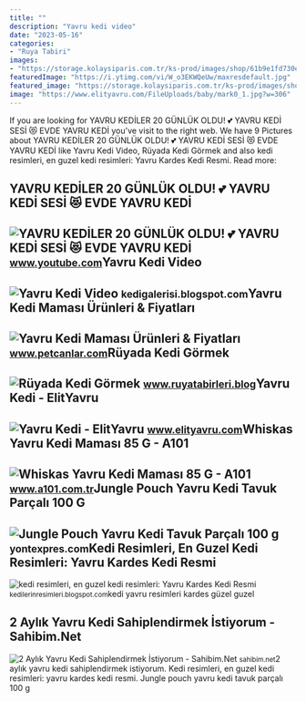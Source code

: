 ```yaml
---
title: ""
description: "Yavru kedi video"
date: "2023-05-16"
categories:
- "Ruya Tabiri"
images:
- "https://storage.kolaysiparis.com.tr/ks-prod/images/shop/61b9e1fd730e0/product/6244ba1a4e515/bVxz0qtP3DWgt2b90JrQlobeqO6JDeY3tQbiM5Of.jpg"
featuredImage: "https://i.ytimg.com/vi/W_o3EKWQeUw/maxresdefault.jpg"
featured_image: "https://storage.kolaysiparis.com.tr/ks-prod/images/shop/61b9e1fd730e0/product/6244ba1a4e515/bVxz0qtP3DWgt2b90JrQlobeqO6JDeY3tQbiM5Of.jpg"
image: "https://www.elityavru.com/FileUploads/baby/mark0_1.jpg?w=306"
---
```


If you are looking for YAVRU KEDİLER 20 GÜNLÜK OLDU! 💕 YAVRU KEDİ SESİ 😻 EVDE YAVRU KEDİ you've visit to the right web. We have 9 Pictures about YAVRU KEDİLER 20 GÜNLÜK OLDU! 💕 YAVRU KEDİ SESİ 😻 EVDE YAVRU KEDİ like Yavru Kedi Video, Rüyada Kedi Görmek and also kedi resimleri, en guzel kedi resimleri: Yavru Kardes Kedi Resmi. Read more:

YAVRU KEDİLER 20 GÜNLÜK OLDU! 💕 YAVRU KEDİ SESİ 😻 EVDE YAVRU KEDİ
-----------------------------------------------------------------

 ![YAVRU KEDİLER 20 GÜNLÜK OLDU! 💕 YAVRU KEDİ SESİ 😻 EVDE YAVRU KEDİ](https://i.ytimg.com/vi/W_o3EKWQeUw/maxresdefault.jpg) <small>www.youtube.com</small>Yavru Kedi Video
----------------

 ![Yavru Kedi Video](https://i.ytimg.com/vi/WV3vav7dN5A/maxresdefault.jpg) <small>kedigalerisi.blogspot.com</small>Yavru Kedi Maması Ürünleri &amp; Fiyatları
------------------------------------------

 ![Yavru Kedi Maması Ürünleri & Fiyatları](https://www.petcanlar.com/Data/gorseller/hills-kitten-ton-balikli-yavru-kedi-mamasi-5-2-kg-.jpeg) <small>www.petcanlar.com</small>Rüyada Kedi Görmek
------------------

 ![Rüyada Kedi Görmek](https://www.ruyatabirleri.blog/wp-content/uploads/2018/02/400653-728xauto.jpg) <small>www.ruyatabirleri.blog</small>Yavru Kedi - ElitYavru
----------------------

 ![Yavru Kedi - ElitYavru](https://www.elityavru.com/FileUploads/baby/mark0_1.jpg?w=306) <small>www.elityavru.com</small>Whiskas Yavru Kedi Maması 85 G - A101
-------------------------------------

 ![Whiskas Yavru Kedi Maması 85 G - A101](https://ayb.akinoncdn.com/products/2023/02/27/2291491/a069d363-e5d3-454e-9aa8-fd1176b12de4_size780x780_quality60_cropCenter.jpg) <small>www.a101.com.tr</small>Jungle Pouch Yavru Kedi Tavuk Parçalı 100 G
-------------------------------------------

 ![Jungle Pouch Yavru Kedi Tavuk Parçalı 100 g](https://storage.kolaysiparis.com.tr/ks-prod/images/shop/61b9e1fd730e0/product/6244ba1a4e515/bVxz0qtP3DWgt2b90JrQlobeqO6JDeY3tQbiM5Of.jpg) <small>yontexpres.com</small>Kedi Resimleri, En Guzel Kedi Resimleri: Yavru Kardes Kedi Resmi
----------------------------------------------------------------

 ![kedi resimleri, en guzel kedi resimleri: Yavru Kardes Kedi Resmi](https://4.bp.blogspot.com/-K5GTh9Danlo/UnJtqtshbSI/AAAAAAAAHnA/VKhpfl7pZtQ/s1600/En++güzel+yavru+kedi+resimleri.jpg) <small>kedilerinresimleri.blogspot.com</small>kedi yavru resimleri kardes güzel guzel

2 Aylık Yavru Kedi Sahiplendirmek İstiyorum - Sahibim.Net
---------------------------------------------------------

 ![2 Aylık Yavru Kedi Sahiplendirmek İstiyorum - Sahibim.Net](https://sahibim.net/uploads/ajax/2021/08/15/CE877972-9591-4870-91A4-9EDDA98EFF2F-6118A50C6DAA0.jpeg) <small>sahibim.net</small>2 aylık yavru kedi sahiplendirmek i̇stiyorum. Kedi resimleri, en guzel kedi resimleri: yavru kardes kedi resmi. Jungle pouch yavru kedi tavuk parçalı 100 g
